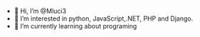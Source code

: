 - 👋 Hi, I’m @Mluci3
- 👀 I’m interested in python, JavaScript,.NET, PHP and Django.
- 🌱 I’m currently learning about programing


<!---
Mluci3/Mluci3 is a ✨ special ✨ repository because its `README.md` (this file) appears on your GitHub profile.
You can click the Preview link to take a look at your changes.
--->
